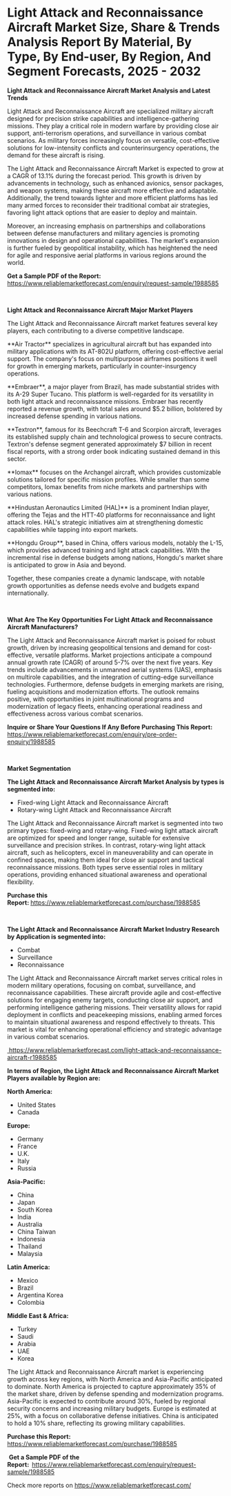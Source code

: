 <p><h1>Light Attack and Reconnaissance Aircraft Market Size, Share & Trends Analysis Report By Material, By Type, By End-user, By Region, And Segment Forecasts, 2025 - 2032</h1></p><p><strong>Light Attack and Reconnaissance Aircraft Market Analysis and Latest Trends</strong></p>
<p><p>Light Attack and Reconnaissance Aircraft are specialized military aircraft designed for precision strike capabilities and intelligence-gathering missions. They play a critical role in modern warfare by providing close air support, anti-terrorism operations, and surveillance in various combat scenarios. As military forces increasingly focus on versatile, cost-effective solutions for low-intensity conflicts and counterinsurgency operations, the demand for these aircraft is rising.</p><p>The Light Attack and Reconnaissance Aircraft Market is expected to grow at a CAGR of 13.1% during the forecast period. This growth is driven by advancements in technology, such as enhanced avionics, sensor packages, and weapon systems, making these aircraft more effective and adaptable. Additionally, the trend towards lighter and more efficient platforms has led many armed forces to reconsider their traditional combat air strategies, favoring light attack options that are easier to deploy and maintain.</p><p>Moreover, an increasing emphasis on partnerships and collaborations between defense manufacturers and military agencies is promoting innovations in design and operational capabilities. The market's expansion is further fueled by geopolitical instability, which has heightened the need for agile and responsive aerial platforms in various regions around the world.</p></p>
<p><strong>Get a Sample PDF of the Report:&nbsp;</strong> <a href="https://www.reliablemarketforecast.com/enquiry/request-sample/1988585?utm_campaign=2949&utm_medium=2&utm_source=Github&utm_content=ia&utm_term=31032025&utm_id=light-attack-and-reconnaissance-aircraft">https://www.reliablemarketforecast.com/enquiry/request-sample/1988585</a></p>
<p>&nbsp;</p>
<p><strong>Light Attack and Reconnaissance Aircraft Major Market Players</strong></p>
<p><p>The Light Attack and Reconnaissance Aircraft market features several key players, each contributing to a diverse competitive landscape. </p><p>**Air Tractor** specializes in agricultural aircraft but has expanded into military applications with its AT-802U platform, offering cost-effective aerial support. The company's focus on multipurpose airframes positions it well for growth in emerging markets, particularly in counter-insurgency operations.</p><p>**Embraer**, a major player from Brazil, has made substantial strides with its A-29 Super Tucano. This platform is well-regarded for its versatility in both light attack and reconnaissance missions. Embraer has recently reported a revenue growth, with total sales around $5.2 billion, bolstered by increased defense spending in various nations.</p><p>**Textron**, famous for its Beechcraft T-6 and Scorpion aircraft, leverages its established supply chain and technological prowess to secure contracts. Textron's defense segment generated approximately $7 billion in recent fiscal reports, with a strong order book indicating sustained demand in this sector.</p><p>**Iomax** focuses on the Archangel aircraft, which provides customizable solutions tailored for specific mission profiles. While smaller than some competitors, Iomax benefits from niche markets and partnerships with various nations.</p><p>**Hindustan Aeronautics Limited (HAL)** is a prominent Indian player, offering the Tejas and the HTT-40 platforms for reconnaissance and light attack roles. HAL's strategic initiatives aim at strengthening domestic capabilities while tapping into export markets.</p><p>**Hongdu Group**, based in China, offers various models, notably the L-15, which provides advanced training and light attack capabilities. With the incremental rise in defense budgets among nations, Hongdu's market share is anticipated to grow in Asia and beyond.</p><p>Together, these companies create a dynamic landscape, with notable growth opportunities as defense needs evolve and budgets expand internationally.</p></p>
<p>&nbsp;</p>
<p><strong>What Are The Key Opportunities For Light Attack and Reconnaissance Aircraft Manufacturers?</strong></p>
<p><p>The Light Attack and Reconnaissance Aircraft market is poised for robust growth, driven by increasing geopolitical tensions and demand for cost-effective, versatile platforms. Market projections anticipate a compound annual growth rate (CAGR) of around 5-7% over the next five years. Key trends include advancements in unmanned aerial systems (UAS), emphasis on multirole capabilities, and the integration of cutting-edge surveillance technologies. Furthermore, defense budgets in emerging markets are rising, fueling acquisitions and modernization efforts. The outlook remains positive, with opportunities in joint multinational programs and modernization of legacy fleets, enhancing operational readiness and effectiveness across various combat scenarios.</p></p>
<p><strong>Inquire or Share Your Questions If Any Before Purchasing This Report:</strong> <a href="https://www.reliablemarketforecast.com/enquiry/pre-order-enquiry/1988585?utm_campaign=2949&utm_medium=2&utm_source=Github&utm_content=ia&utm_term=31032025&utm_id=light-attack-and-reconnaissance-aircraft">https://www.reliablemarketforecast.com/enquiry/pre-order-enquiry/1988585</a></p>
<p>&nbsp;</p>
<p><strong>Market Segmentation</strong></p>
<p><strong>The Light Attack and Reconnaissance Aircraft Market Analysis by types is segmented into:</strong></p>
<p><ul><li>Fixed-wing Light Attack and Reconnaissance Aircraft</li><li>Rotary-wing Light Attack and Reconnaissance Aircraft</li></ul></p>
<p><p>The Light Attack and Reconnaissance Aircraft market is segmented into two primary types: fixed-wing and rotary-wing. Fixed-wing light attack aircraft are optimized for speed and longer range, suitable for extensive surveillance and precision strikes. In contrast, rotary-wing light attack aircraft, such as helicopters, excel in maneuverability and can operate in confined spaces, making them ideal for close air support and tactical reconnaissance missions. Both types serve essential roles in military operations, providing enhanced situational awareness and operational flexibility.</p></p>
<p><strong>Purchase this Report:&nbsp;</strong><a href="https://www.reliablemarketforecast.com/purchase/1988585?utm_campaign=2949&utm_medium=2&utm_source=Github&utm_content=ia&utm_term=31032025&utm_id=light-attack-and-reconnaissance-aircraft">https://www.reliablemarketforecast.com/purchase/1988585</a></p>
<p>&nbsp;</p>
<p><strong>The Light Attack and Reconnaissance Aircraft Market Industry Research by Application is segmented into:</strong></p>
<p><ul><li>Combat</li><li>Surveillance</li><li>Reconnaissance</li></ul></p>
<p><p>The Light Attack and Reconnaissance Aircraft market serves critical roles in modern military operations, focusing on combat, surveillance, and reconnaissance capabilities. These aircraft provide agile and cost-effective solutions for engaging enemy targets, conducting close air support, and performing intelligence gathering missions. Their versatility allows for rapid deployment in conflicts and peacekeeping missions, enabling armed forces to maintain situational awareness and respond effectively to threats. This market is vital for enhancing operational efficiency and strategic advantage in various combat scenarios.</p></p>
<p><a href="https://www.reliablemarketforecast.com/light-attack-and-reconnaissance-aircraft-r1988585?utm_campaign=2949&utm_medium=2&utm_source=Github&utm_content=ia&utm_term=31032025&utm_id=light-attack-and-reconnaissance-aircraft">&nbsp;https://www.reliablemarketforecast.com/light-attack-and-reconnaissance-aircraft-r1988585</a></p>
<p><strong>In terms of Region, the Light Attack and Reconnaissance Aircraft Market Players available by Region are:</strong></p>
<p>
    <p> <strong> North America: </strong>
        <ul>
            <li>United States</li>
            <li>Canada</li>
        </ul>
        </p> 
    <p> <strong> Europe: </strong>
        <ul>
            <li>Germany</li>
            <li>France</li>
            <li>U.K.</li>
            <li>Italy</li>
            <li>Russia</li>
        </ul>
        </p> 
    <p> <strong> Asia-Pacific: </strong>
        <ul>
            <li>China</li>
            <li>Japan</li>
            <li>South Korea</li>
            <li>India</li>
            <li>Australia</li>
            <li>China Taiwan</li>
            <li>Indonesia</li>
            <li>Thailand</li>
            <li>Malaysia</li>
        </ul>
        </p> 
    <p> <strong> Latin America: </strong>
        <ul>
            <li>Mexico</li>
            <li>Brazil</li>
            <li>Argentina Korea</li>
            <li>Colombia</li>
        </ul>
        </p> 
    <p> <strong> Middle East & Africa: </strong>
        <ul>
            <li>Turkey</li>
            <li>Saudi</li>
            <li>Arabia</li>
            <li>UAE</li>
            <li>Korea</li>
        </ul>
    </p>
    </p>
<p><p>The Light Attack and Reconnaissance Aircraft market is experiencing growth across key regions, with North America and Asia-Pacific anticipated to dominate. North America is projected to capture approximately 35% of the market share, driven by defense spending and modernization programs. Asia-Pacific is expected to contribute around 30%, fueled by regional security concerns and increasing military budgets. Europe is estimated at 25%, with a focus on collaborative defense initiatives. China is anticipated to hold a 10% share, reflecting its growing military capabilities.</p></p>
<p><strong>Purchase this Report: </strong><a href="https://www.reliablemarketforecast.com/purchase/1988585?utm_campaign=2949&utm_medium=2&utm_source=Github&utm_content=ia&utm_term=31032025&utm_id=light-attack-and-reconnaissance-aircraft">https://www.reliablemarketforecast.com/purchase/1988585</a></p>
<p>&nbsp;<strong>Get a Sample PDF of the Report:&nbsp;&nbsp;</strong><a href="https://www.reliablemarketforecast.com/enquiry/request-sample/1988585?utm_campaign=2949&utm_medium=2&utm_source=Github&utm_content=ia&utm_term=31032025&utm_id=light-attack-and-reconnaissance-aircraft">https://www.reliablemarketforecast.com/enquiry/request-sample/1988585</a></p>
<p><strong></strong></p>
<p>Check more reports on <a href="https://www.reliablemarketforecast.com/?utm_campaign=2949&utm_medium=2&utm_source=Github&utm_content=ia&utm_term=31032025&utm_id=light-attack-and-reconnaissance-aircraft">https://www.reliablemarketforecast.com/</a></p>